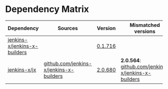 # Dependency Matrix

Dependency | Sources | Version | Mismatched versions
---------- | ------- | ------- | -------------------
[jenkins-x/jenkins-x-builders](https://github.com/jenkins-x/jenkins-x-builders.git) |  | [0.1.716]() | 
[jenkins-x/jx](https://github.com/jenkins-x/jx.git) | [github.com/jenkins-x/jenkins-x-builders](https://github.com/jenkins-x/jenkins-x-builders) | [2.0.680](https://github.com/jenkins-x/jx/releases/tag/v2.0.680) | **2.0.564**: [github.com/jenkins-x/jenkins-x-builders](https://github.com/jenkins-x/jenkins-x-builders)
